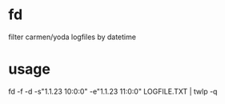 # fd

filter carmen/yoda logfiles by datetime

# usage 
fd -f -d -s"1.1.23 10:0:0" -e"1.1.23 11:0:0" LOGFILE.TXT | twlp -q


